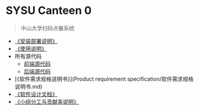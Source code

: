 # SYSU Canteen 0

> 中山大学扫码点餐系统

- [《安装部署说明》](https://github.com/dtosaad/Comprehensive-Training/blob/master/Installation%20deployment%20instructions/%E5%AE%89%E8%A3%85%E9%83%A8%E7%BD%B2%E8%AF%B4%E6%98%8E.md)
- [《使用说明》](https://github.com/dtosaad/Comprehensive-Training/blob/master/Directions/%E4%BD%BF%E7%94%A8%E8%AF%B4%E6%98%8E.md)
- 所有源代码
  - [前端源代码](https://github.com/dtosaad/front-end)
  - [后端源代码](https://github.com/dtosaad/back-end)
- [《软件需求规格说明书》](Product requirement specification/软件需求规格说明书.md)
- [《软件设计文档》](https://github.com/dtosaad/Comprehensive-Training/blob/master/Software%20design%20document/%E8%BD%AF%E4%BB%B6%E8%AE%BE%E8%AE%A1%E6%96%87%E6%A1%A3.md)
- [《小组分工与贡献率说明》](https://github.com/dtosaad/Comprehensive-Training/blob/master/Contribution%20rate/%E3%80%8A%E5%B0%8F%E7%BB%84%E5%88%86%E5%B7%A5%E4%B8%8E%E8%B4%A1%E7%8C%AE%E7%8E%87%E8%AF%B4%E6%98%8E%E3%80%8B.md)

